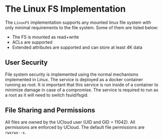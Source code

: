 # The Linux FS Implementation

The `LinuxFS` implementation supports any mounted linux file system with only
minimal requirements to the file system. Some of them are listed below:

- The FS is mounted as read+write
- ACLs are supported
- Extended attributes are supported and can store at least 4K data

## User Security

File system security is implemented using the normal mechanisms implemented
in Linux. The service is deployed as a docker container running as root. It
is important that this service is run inside of a container to minimize
damage in case of a compromise. The service is required to run as a root as
it will need to switch fsuid/fsgid.

## File Sharing and Permissions

All files are owned by the UCloud user (UID and GID = 11042). All permissions are enforced by UCloud. The default
file permissions are `rwxrwx--x`.
